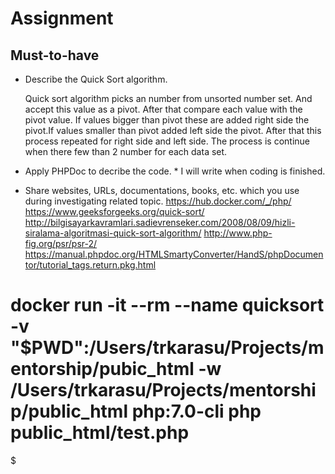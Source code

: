 # Assignment

## Must-to-have


- Describe the Quick Sort algorithm.
    
  Quick sort algorithm picks an number from unsorted number set. And accept this value as a pivot. After that compare 
  each value with the pivot value. If values bigger than pivot these are added right side the pivot.If values smaller
  than pivot added left side the pivot. After that this process repeated for right side and left side. The process is
  continue when there few than 2 number for each data set. 
   

- Apply PHPDoc to decribe the code. *
I will write when coding is finished.


* Share websites, URLs, documentations, books, etc. which you use during investigating related topic.
https://hub.docker.com/_/php/
https://www.geeksforgeeks.org/quick-sort/
http://bilgisayarkavramlari.sadievrenseker.com/2008/08/09/hizli-siralama-algoritmasi-quick-sort-algorithm/
http://www.php-fig.org/psr/psr-2/
https://manual.phpdoc.org/HTMLSmartyConverter/HandS/phpDocumentor/tutorial_tags.return.pkg.html





# docker run -it --rm --name quicksort -v "$PWD":/Users/trkarasu/Projects/mentorship/pubic_html -w /Users/trkarasu/Projects/mentorship/public_html php:7.0-cli php public_html/test.php

$ 

